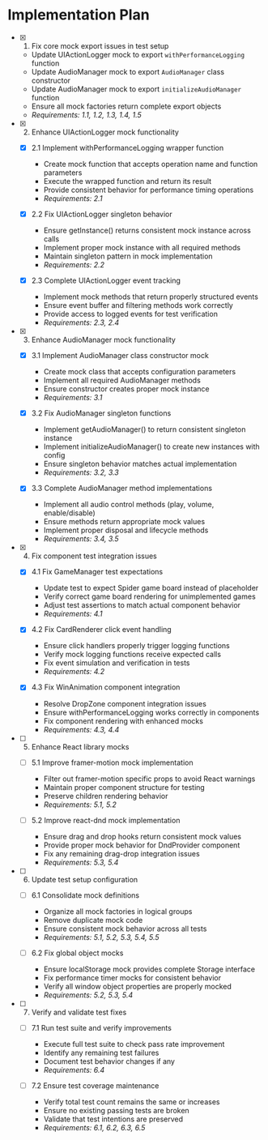 # Implementation Plan

- [x] 1. Fix core mock export issues in test setup
  - Update UIActionLogger mock to export `withPerformanceLogging` function
  - Update AudioManager mock to export `AudioManager` class constructor
  - Update AudioManager mock to export `initializeAudioManager` function
  - Ensure all mock factories return complete export objects
  - _Requirements: 1.1, 1.2, 1.3, 1.4, 1.5_

- [x] 2. Enhance UIActionLogger mock functionality





  - [x] 2.1 Implement withPerformanceLogging wrapper function


    - Create mock function that accepts operation name and function parameters
    - Execute the wrapped function and return its result
    - Provide consistent behavior for performance timing operations
    - _Requirements: 2.1_

  - [x] 2.2 Fix UIActionLogger singleton behavior


    - Ensure getInstance() returns consistent mock instance across calls
    - Implement proper mock instance with all required methods
    - Maintain singleton pattern in mock implementation
    - _Requirements: 2.2_

  - [x] 2.3 Complete UIActionLogger event tracking


    - Implement mock methods that return properly structured events
    - Ensure event buffer and filtering methods work correctly
    - Provide access to logged events for test verification
    - _Requirements: 2.3, 2.4_

- [x] 3. Enhance AudioManager mock functionality





  - [x] 3.1 Implement AudioManager class constructor mock


    - Create mock class that accepts configuration parameters
    - Implement all required AudioManager methods
    - Ensure constructor creates proper mock instance
    - _Requirements: 3.1_

  - [x] 3.2 Fix AudioManager singleton functions


    - Implement getAudioManager() to return consistent singleton instance
    - Implement initializeAudioManager() to create new instances with config
    - Ensure singleton behavior matches actual implementation
    - _Requirements: 3.2, 3.3_

  - [x] 3.3 Complete AudioManager method implementations


    - Implement all audio control methods (play, volume, enable/disable)
    - Ensure methods return appropriate mock values
    - Implement proper disposal and lifecycle methods
    - _Requirements: 3.4, 3.5_

- [x] 4. Fix component test integration issues





  - [x] 4.1 Fix GameManager test expectations


    - Update test to expect Spider game board instead of placeholder
    - Verify correct game board rendering for unimplemented games
    - Adjust test assertions to match actual component behavior
    - _Requirements: 4.1_

  - [x] 4.2 Fix CardRenderer click event handling


    - Ensure click handlers properly trigger logging functions
    - Verify mock logging functions receive expected calls
    - Fix event simulation and verification in tests
    - _Requirements: 4.2_

  - [x] 4.3 Fix WinAnimation component integration


    - Resolve DropZone component integration issues
    - Ensure withPerformanceLogging works correctly in components
    - Fix component rendering with enhanced mocks
    - _Requirements: 4.3, 4.4_

- [ ] 5. Enhance React library mocks
  - [ ] 5.1 Improve framer-motion mock implementation
    - Filter out framer-motion specific props to avoid React warnings
    - Maintain proper component structure for testing
    - Preserve children rendering behavior
    - _Requirements: 5.1, 5.2_

  - [ ] 5.2 Improve react-dnd mock implementation
    - Ensure drag and drop hooks return consistent mock values
    - Provide proper mock behavior for DndProvider component
    - Fix any remaining drag-drop integration issues
    - _Requirements: 5.3, 5.4_

- [ ] 6. Update test setup configuration
  - [ ] 6.1 Consolidate mock definitions
    - Organize all mock factories in logical groups
    - Remove duplicate mock code
    - Ensure consistent mock behavior across all tests
    - _Requirements: 5.1, 5.2, 5.3, 5.4, 5.5_

  - [ ] 6.2 Fix global object mocks
    - Ensure localStorage mock provides complete Storage interface
    - Fix performance timer mocks for consistent behavior
    - Verify all window object properties are properly mocked
    - _Requirements: 5.2, 5.3, 5.4_

- [ ] 7. Verify and validate test fixes
  - [ ] 7.1 Run test suite and verify improvements
    - Execute full test suite to check pass rate improvement
    - Identify any remaining test failures
    - Document test behavior changes if any
    - _Requirements: 6.4_

  - [ ] 7.2 Ensure test coverage maintenance
    - Verify total test count remains the same or increases
    - Ensure no existing passing tests are broken
    - Validate that test intentions are preserved
    - _Requirements: 6.1, 6.2, 6.3, 6.5_